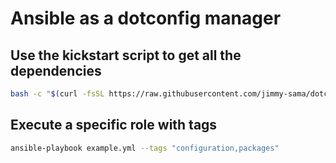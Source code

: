 # Ansible as a dotconfig manager

## Use the kickstart script to get all the dependencies
```bash
bash -c "$(curl -fsSL https://raw.githubusercontent.com/jimmy-sama/dotconfig/refs/heads/main/kickstart.sh)"
```

## Execute a specific role with tags
```bash
ansible-playbook example.yml --tags "configuration,packages"
```
